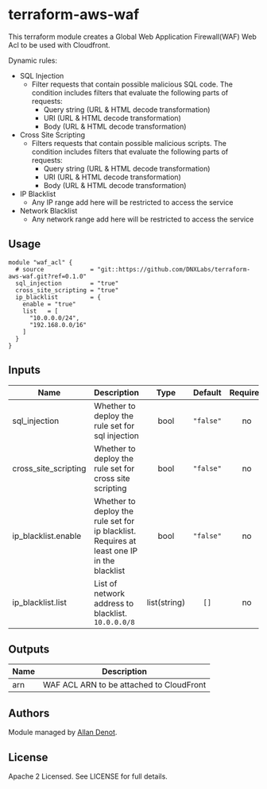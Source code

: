 # terraform-aws-waf

This terraform module creates a Global Web Application Firewall(WAF) Web Acl to be used with Cloudfront.

Dynamic rules:
 - SQL Injection
   - Filter requests that contain possible malicious SQL code. The condition includes filters that evaluate the following parts of requests:
     - Query string (URL & HTML decode transformation)
     - URI (URL & HTML decode transformation)
     - Body (URL & HTML decode transformation)
 - Cross Site Scripting
   - Filters requests that contain possible malicious scripts. The condition includes filters that evaluate the following parts of requests:
     - Query string (URL & HTML decode transformation)
     - URI (URL & HTML decode transformation)
     - Body (URL & HTML decode transformation)
 - IP Blacklist
   - Any IP range add here will be restricted to access the service
 - Network Blacklist
   - Any network range add here will be restricted to access the service


## Usage

```hcl
module "waf_acl" {
  # source             = "git::https://github.com/DNXLabs/terraform-aws-waf.git?ref=0.1.0"
  sql_injection        = "true"
  cross_site_scripting = "true"
  ip_blacklist         = {
    enable = "true"
    list   = [
      "10.0.0.0/24",
      "192.168.0.0/16"
    ]
  }
}
```

## Inputs

| Name | Description | Type | Default | Required |
|------|-------------|:----:|:-----:|:-----:|
| sql\_injection | Whether to deploy the rule set for sql injection | bool | `"false"` | no |
| cross\_site\_scripting | Whether to deploy the rule set for cross site scripting | bool | `"false"` | no |
| ip\_blacklist.enable | Whether to deploy the rule set for ip blacklist. Requires at least one IP in the blacklist | bool | `"false"` | no |
| ip\_blacklist.list | List of network address to blacklist. `10.0.0.0/8` | list(string) | `[]` | no |

## Outputs

| Name | Description |
|------|-------------|
| arn | WAF ACL ARN to be attached to CloudFront  |

## Authors

Module managed by [Allan Denot](https://github.com/adenot).

## License

Apache 2 Licensed. See LICENSE for full details.

